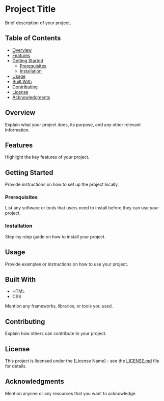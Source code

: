 # Project Title

Brief description of your project.

## Table of Contents

- [Overview](#overview)
- [Features](#features)
- [Getting Started](#getting-started)
  - [Prerequisites](#prerequisites)
  - [Installation](#installation)
- [Usage](#usage)
- [Built With](#built-with)
- [Contributing](#contributing)
- [License](#license)
- [Acknowledgments](#acknowledgments)

## Overview

Explain what your project does, its purpose, and any other relevant information.

## Features

Highlight the key features of your project.

## Getting Started

Provide instructions on how to set up the project locally.

### Prerequisites

List any software or tools that users need to install before they can use your project.

### Installation

Step-by-step guide on how to install your project.

## Usage

Provide examples or instructions on how to use your project.

## Built With

- HTML
- CSS

Mention any frameworks, libraries, or tools you used.

## Contributing

Explain how others can contribute to your project.

## License

This project is licensed under the [License Name] - see the [LICENSE.md](LICENSE.md) file for details.

## Acknowledgments

Mention anyone or any resources that you want to acknowledge.

